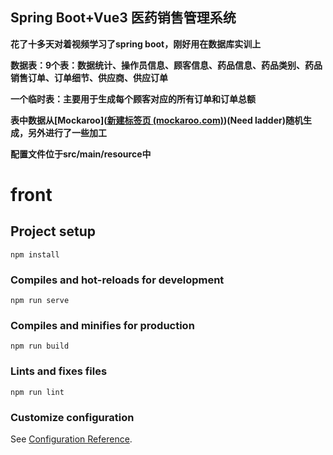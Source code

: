 ## Spring Boot+Vue3 医药销售管理系统

**花了十多天对着视频学习了spring boot，刚好用在数据库实训上**

**数据表：9个表：数据统计、操作员信息、顾客信息、药品信息、药品类别、药品销售订单、订单细节、供应商、供应订单**

**一个临时表：主要用于生成每个顾客对应的所有订单和订单总额**

**表中数据从[Mockaroo]([新建标签页 (mockaroo.com)](https://mockaroo.com/))(Need ladder)随机生成，另外进行了一些加工**

**配置文件位于src/main/resource中**

# front

## Project setup

```
npm install
```

### Compiles and hot-reloads for development

```
npm run serve
```

### Compiles and minifies for production

```
npm run build
```

### Lints and fixes files

```
npm run lint
```

### Customize configuration

See [Configuration Reference](https://cli.vuejs.org/config/).